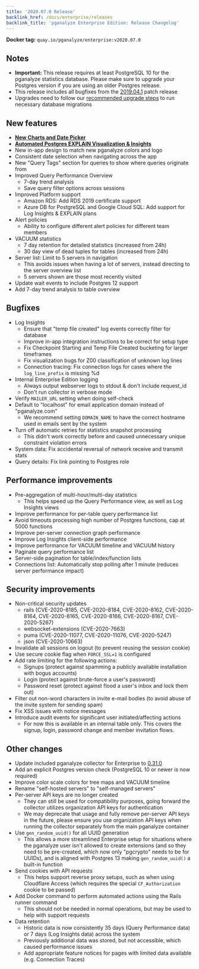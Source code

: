 ```yaml
---
title: '2020.07.0 Release'
backlink_href: /docs/enterprise/releases
backlink_title: 'pganalyze Enterprise Edition: Release Changelog'
---
```


**Docker tag:** `quay.io/pganalyze/enterprise:v2020.07.0`

## Notes

* **Important:** This release requires at least PostgreSQL 10 for the pganalyze statistics database. Please make sure to upgrade your Postgres version if you are using an older Postgres release.
* This release includes all bugfixes from the [2019.04.1](/docs/enterprise/releases/2019-04-1) patch release
* Upgrades need to follow our [recommended upgrade steps](/docs/enterprise/upgrade) to run necessary database migrations

## New features

* **[New Charts and Date Picker](/blog/introducing-new-charts-and-date-picker)**
* **[Automated Postgres EXPLAIN Visualization & Insights](/blog/automated-postgres-explain-plan-visualization-and-insights)**
* New in-app design to match new pganalyze colors and logo
* Consistent date selection when navigating across the app
* New "Query Tags" section for queries to show where queries originate from
* Improved Query Performance Overview
  - 7-day trend analysis
  - Save query filter options across sessions
* Improved Platform support
  - Amazon RDS: Add RDS 2019 certificate support
  - Azure DB for PostgreSQL and Google Cloud SQL: Add support for Log Insights & EXPLAIN plans
* Alert policies
  - Ability to configure different alert policies for different team members
* VACUUM statistics
  - 7 day retention for detailed statistics (increased from 24h)
  - 30 day view of dead tuples for tables (increased from 24h)
* Server list: Limit to 5 servers in navigation
  - This avoids issues when having a lot of servers, instead directing to the server overview list
  - 5 servers shown are those most recently visited
* Update wait events to include Postgres 12 support
* Add 7-day trend analysis to table overview

## Bugfixes

* Log Insights
  - Ensure that "temp file created" log events correctly filter for database
  - Improve in-app integration instructions to be correct for setup type
  - Fix Checkpoint Starting and Temp File Created bucketing for larger timeframes
  - Fix visualization bugs for Z00 classification of unknown log lines
  - Connection tracing: Fix connection logs for cases where the `log_line_prefix` is missing %d
* Internal Enterprise Edition logging
  - Always output webserver logs to stdout & don't include request_id
  - Don't run collector in verbose mode
* Verify `MAILER_URL` setting when doing self-check
* Default to "localhost" for email application domain instead of "pganalyze.com"
  - We recommend setting `DOMAIN_NAME` to have the correct hostname used in emails sent by the system
* Turn off automatic retries for statistics snapshot processing
  - This didn't work correctly before and caused unnecessary unique constraint violation errors
* System data: Fix accidental reversal of network receive and transmit stats
* Query details: Fix link pointing to Postgres role

## Performance improvements

* Pre-aggregation of multi-hour/multi-day statistics
  - This helps speed up the Query Performance view, as well as Log Insights views
* Improve performance for per-table query performance list
* Avoid timeouts processing high number of Postgres functions, cap at 5000 functions
* Improve per-server connection graph performance
* Improve Log Insights client-side performance
* Improve performance for VACUUM timeline and VACUUM history
* Paginate query performance list
* Server-side pagination for table/index/function lists
* Connections list: Automatically stop polling after 1 minute (reduces server performance impact)

## Security improvements

* Non-critical security updates
  - rails (CVE-2020-8185, CVE-2020-8184, CVE-2020-8162, CVE-2020-8164, CVE-2020-8165, CVE-2020-8166, CVE-2020-8167, CVE-2020-5267)
  - websocket-extensions (CVE-2020-7663)
  - puma (CVE-2020-11077, CVE-2020-11076, CVE-2020-5247)
  - json (CVE-2020-10663)
* Invalidate all sessions on logout (to prevent reusing the session cookie)
* Use secure cookie flag when `FORCE_SSL=1` is configured
* Add rate limiting for the following actions:
  - Signups (protect against spamming a publicly available installation with bogus accounts)
  - Login (protect against brute-force a user's password)
  - Password reset (protect against flood a user's inbox and lock them out)
* Filter out non-word characters in invite e-mail bodies (to avoid abuse of the invite system for sending spam)
* Fix XSS issues with notice messages
* Introduce audit events for significant user initiated/affecting actions
  - For now this is available in an internal table only. This covers the signup, login, password change and member invitation flows.

## Other changes

* Update included pganalyze collector for Enterprise to [0.31.0](https://github.com/pganalyze/collector/blob/master/CHANGELOG.md)
* Add an explicit Postgres version check (PostgreSQL 10 or newer is now required)
* Improve color scale colors for tree maps and VACUUM timeline
* Rename "self-hosted servers" to "self-managed servers"
* Per-server API keys are no longer created
  - They can still be used for compatibility purposes, going forward the collector utilizes organization API keys for authentication
  - We may deprecate that usage and fully remove per-server API keys in the future, please ensure you use organization API keys when running the collector separately from the main pganalyze container
* Use `gen_random_uuid()` for all UUID generation
  - This allows a more streamlined Enterprise setup for situations where the
    pganalyze user isn't allowed to create extensions (and so they need to
    be pre-created, which now only "pgcrypto" needs to be for UUIDs), and
    is aligned with Postgres 13 making `gen_random_uuid()` a built-in function
* Send cookies with API requests
  - This helps support reverse proxy setups, such as when using Cloudflare
    Access (which requires the special `CF_Authorization` cookie to be passed)
* Add Docker command to perform automated actions using the Rails runner command
  - This should not be needed in normal operations, but may be used to help with support requests
* Data retention
  - Historic data is now consistently 35 days (Query Performance data) or 7 days (Log Insights data) across the system
  - Previously additional data was stored, but not accessible, which caused performance issues
  - Add appropriate feature notices for pages with limited data available (e.g. Connection Traces)
